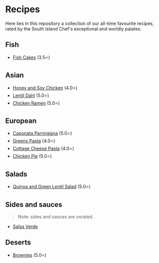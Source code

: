 # Recipes

Here lies in this repository a collection of our all-time favourite recipes, rated by the South Island Chef's exceptional and worldly palates.

## Fish

- [Fish Cakes](files/fish_cakes.md) (3.5⭐️)

## Asian

- [Honey and Soy Chicken](files/honey_and_soy_chicken.md) (4.0⭐️)
- [Lentil Dahl](files/lentil_dahl.md) (5.0⭐️)
- [Chicken Ramen](files/chicken_ramen.md) (5.0⭐️)

## European

- [Caponata Parmigiana](files/caponata_parmigiana.md) (5.0⭐️)
- [Greens Pasta](files/greens_pasta.md) (4.0⭐️)
- [Cottage Cheese Pasta](files/cottage_cheese_pasta.md) (4.0⭐️)
- [Chicken Pie](files/chicken_pie.md) (5.0⭐️)

## Salads

- [Quinoa and Green Lentil Salad](files/green_lentil_salad.md) (5.0⭐️)

## Sides and sauces

> Note: sides and sauces are unrated.

- [Salsa Verde](files/salsa_verde.md)

## Deserts

- [Brownies](files/brownies.md) (5.0⭐️)